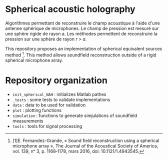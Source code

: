 # Spherical acoustic holography

Algorithmes permettant de reconstruire le champ acoustique à l'aide d'une antenne sphérique de microphones. 
Le champ de pression est mesuré sur une sphère rigide de rayon a. Les méthodes permettent de reconstruire la pression sur une 
sphère de rayon _r > a_. 

This repository proposes an implementation of spherical equivalent sources method [^1]. This method allows soundfield reconstruction outside of a rigid spherical microphone array. 

# Repository organization 

+ `init_spherical_NAH` : initializes Matlab pathes
+ `_tests` : some tests to validate implementations
+ `data` : data to be used for validation
+ `plot` : plotting functions
+ `simulation` : functions to generate simjulations of soundfield measurements
+ `tools` : tools for signal processing

[^1]: [1]E. Fernandez-Grande, « Sound field reconstruction using a spherical microphone array », The Journal of the Acoustical Society of America, vol. 139, nᵒ 3, p. 1168‑1178, mars 2016, doi: 10.1121/1.4943545.
